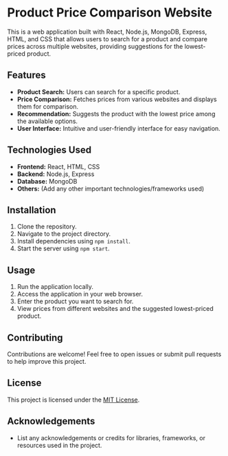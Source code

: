 
# Product Price Comparison Website

This is a web application built with React, Node.js, MongoDB, Express, HTML, and CSS that allows users to search for a product and compare prices across multiple websites, providing suggestions for the lowest-priced product.

## Features

- **Product Search:** Users can search for a specific product.
- **Price Comparison:** Fetches prices from various websites and displays them for comparison.
- **Recommendation:** Suggests the product with the lowest price among the available options.
- **User Interface:** Intuitive and user-friendly interface for easy navigation.

## Technologies Used

- **Frontend:** React, HTML, CSS
- **Backend:** Node.js, Express
- **Database:** MongoDB
- **Others:** (Add any other important technologies/frameworks used)

## Installation

1. Clone the repository.
2. Navigate to the project directory.
3. Install dependencies using `npm install`.
4. Start the server using `npm start`.

## Usage

1. Run the application locally.
2. Access the application in your web browser.
3. Enter the product you want to search for.
4. View prices from different websites and the suggested lowest-priced product.

## Contributing

Contributions are welcome! Feel free to open issues or submit pull requests to help improve this project.

## License

This project is licensed under the [MIT License](LICENSE).

## Acknowledgements

- List any acknowledgements or credits for libraries, frameworks, or resources used in the project.
